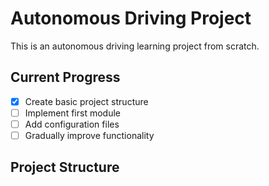 # Autonomous Driving Project

This is an autonomous driving learning project from scratch.

## Current Progress

- [x] Create basic project structure
- [ ] Implement first module
- [ ] Add configuration files
- [ ] Gradually improve functionality

## Project Structure
